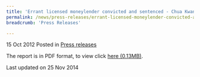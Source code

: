```yaml
---
title: 'Errant licensed moneylender convicted and sentenced - Chua Kwang Yong (Gary Credit) - Press release'
permalink: /news/press-releases/errant-licensed-moneylender-convicted-and-sentenced-chua-kwang-yong-gary-credit-press-release
breadcrumb: 'Press Releases'

---
```



15 Oct 2012 Posted in [Press releases](/news/press-releases)


The report is in PDF format, to view click [here (0.13MB)](/files/news/press-releases/2012/10/linkclick091a.pdf).



<p class="right-side-updated">Last updated on 25 Nov 2014</p>
